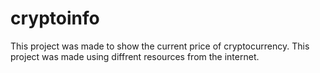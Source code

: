 # cryptoinfo
This project was made to show the current price of cryptocurrency. This project was made using diffrent resources from the internet.

